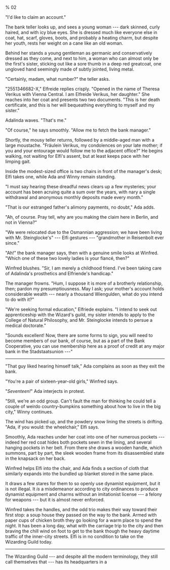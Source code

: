 % 02
<!-- CATEGORY fmab -->

"I'd like to claim an account."

The bank teller looks up, and sees a young woman --- dark skinned, curly haired,
and with icy blue eyes. She is dressed much like everyone else in coat, hat, scarf, gloves,
boots, and probably a heating charm, but despite her youth, rests her weight on a cane like an old woman.

Behind her stands a young gentleman as germanic and conservatively dressed as they come, and next to him, a woman
who can almost only be the first's sister, sticking out like a sore thumb in a deep red greatcoat,
one ungloved hand seemingly made of subtly jointed, living metal.

"Certainly, madam, what number?" the teller asks.

"2551346682-X," Elfreide replies crisply. "Opened in the name of Theresa Verikus
with Vienna Central. I am Elfreide Verikus, her daughter." She reaches into
her coat and presents two two documents. "This is her death certificate, and this is her will
bequeathing everything to myself and my sister."

Adalinda waves. "That's me."

"Of course," he says smoothly. "Allow me to fetch the bank manager."

Shortly, the mousy teller returns, followed by a middle-aged man with a large
moustache. "Fräulein Verikus, my condolences on your late mother; if you and
your entourage would follow me to the adjacent office?" He begins walking, not
waiting for Elfi's assent, but at least keeps pace with her limping gait.

Inside the modest-sized office is two chairs in front of the manager's desk;
Elfi takes one, while Ada and Winny remain standing.

"I must say hearing these dreadful news clears up a few mysteries; your
account has been acruing quite a sum over the years, with nary a single withdrawal
and anonymous monthly deposits made every month."

"That is our estranged father's alimony payments, no doubt," Ada adds.

"Ah, of course. Pray tell, why are you making the claim here in Berlin, and
not in Vienna?"

"We were relocated due to the Osmannian aggression; we have been living
with Mr. Steinglocke's" --- Elfi gestures --- "grandmother in Reisenbolt
ever since."

"Ah!" the bank manager says, then with a genuine smile looks at Winfred. "Which
one of these two lovely ladies is your fiancé, then?"

Winfred blushes. "Sir, I am merely a childhood friend. I've been taking care of
Adalinda's prosthetics and Elfriende's handicap."

The manager frowns. "Hum, I suppose it is more of a brotherly relationship, then;
pardon my presumptiousness. May I ask; your mother's account holds considerable wealth --- nearly
a thousand Wiengulden, what do you intend to do with it?"

"We're seeking formal education," Elfriede explains. "I intend to seek out apprenticeship
with the Wizard's guild, my sister intends to apply to the College of Natural Philosophy,
and Mr. Steinglocke intends to persue a medical doctorate."

"Sounds excellent! Now, there are some forms to sign, you will need to become members of
our bank, of course, but as a part of the Bank Cooperative, you can use membership here
as a proof of credit at any major bank in the Stadstaatsunion ---"

----

"That guy liked hearing himself talk," Ada complains as soon as they exit the bank.

"You're a pair of sixteen-year-old girls," Winfred says.

"_Seventeen!_" Ada interjects in protest.

"Still, we're an odd group. Can't fault the man for thinking he could tell a couple
of weirdo country-bumpkins something about how to live in the big city," Winny continues.

The wind has picked up, and the powdery snow lining the streets is drifting.
"Ada, if you would: the wheelchair," Elfi says.

Smoothly, Ada reaches under her coat into one of her numerous pockets --- indeed her red
coat hides both pockets sewn in the lining, and several hanging pockets in her belt. From
there she draws a wooden handle, which summons, part by part, the sleek wooden frame from its disassembled
state in the knapsack on her back.

Winfred helps Elfi into the chair, and Ada finds a section of cloth that similarly expands into
the bundled up blanket stored in the same place.

It draws a few stares for them to so openly use dynamist equipment, but it is
not illegal. It _is_ a misdemeanor according to city ordinances to produce
dynamist equipment and charms without an imitationist license --- a felony for
weapons --- but it is almost never enforced.

Winfred takes the handles, and the odd trio makes their way toward their first stop:
a soup house they passed on the way to the bank. Armed with paper
cups of chicken broth they go looking for a warm place to spend the night.
It has been a long day, what with the carriage trip to the city and
then braving the chill wind on foot to get to the bank though the heavy daytime traffic
of the inner-city streets. Elfi is in no condition to take on the Wizarding Guild
today.

----

The Wizarding Guild --- and despite all the modern terminology, they still call themselves
that --- has its headquarters in a 
